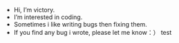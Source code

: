 - Hi, I’m victory.
- I’m interested in coding.
- Sometimes i like writing bugs then fixing them.
- If you find any bug i wrote, please let me know：）
test
